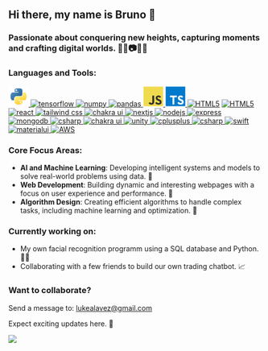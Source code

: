 ## Hi there, my name is Bruno 👋

### Passionate about conquering new heights, capturing moments and crafting digital worlds. 🧗‍♂️📷👨‍💻

<h3 align="left">Languages and Tools:</h3>
<p align="left">

<a href="https://www.python.org" target="_blank" rel="noreferrer"> <img src="https://raw.githubusercontent.com/devicons/devicon/master/icons/python/python-original.svg" alt="python" width="40" height="40"/> </a>
<a href="https://www.tensorflow.org" target="_blank" rel="noreferrer"> <img src="https://user-images.githubusercontent.com/25181517/223639822-2a01e63a-a7f9-4a39-8930-61431541bc06.png" alt="tensorflow" width="40" height="40"/> </a>
<a href="https://numpy.org" target="_blank" rel="noreferrer"> <img src="https://github.com/marwin1991/profile-technology-icons/assets/76012086/4ec200c2-acdf-4c42-b419-cd49cba3d09f" alt="numpy" width="40" height="40"/> </a>
<a href="https://pandas.pydata.org" target="_blank" rel="noreferrer"> <img src="https://github.com/marwin1991/profile-technology-icons/assets/76012086/24b02d77-2f28-43c7-b5d6-e15e3395851b" alt="pandas" width="40" height="40"/> </a>
<a href="https://developer.mozilla.org/en-US/docs/Web/JavaScript" target="_blank" rel="noreferrer"> <img src="https://raw.githubusercontent.com/devicons/devicon/master/icons/javascript/javascript-original.svg" alt="javascript" width="40" height="40"/> </a>
<a href="https://www.typescriptlang.org/" target="_blank" rel="noreferrer"> <img src="https://raw.githubusercontent.com/devicons/devicon/master/icons/typescript/typescript-original.svg" alt="Typescript" width="40" height="40"/> </a>
<a href="https://developer.mozilla.org/en-US/docs/Glossary/HTML5" target="_blank" rel="noreferrer"><img src="https://raw.githubusercontent.com/danielcranney/readme-generator/main/public/icons/skills/html5-colored.svg" width="36" height="36" alt="HTML5" /></a>
<a href="https://developer.mozilla.org/en-US/docs/Glossary/CSS" target="_blank" rel="noreferrer"><img src="https://raw.githubusercontent.com/danielcranney/readme-generator/main/public/icons/skills/css3-colored.svg" width="36" height="36" alt="HTML5" /></a>
<a href="https://reactjs.org/" target="_blank" rel="noreferrer"> <img src="https://raw.githubusercontent.com/danielcranney/readme-generator/main/public/icons/skills/react-colored.svg" alt="react" width="40" height="40"/> </a>
<a href="https://tailwindcss.com/" target="_blank" rel="noreferrer"> <img src="https://www.svgrepo.com/show/374118/tailwind.svg" alt="tailwind css" width="40" height="40"/> </a>
<a href="https://v2.chakra-ui.com" target="_blank" rel="noreferrer"> <img src="https://raw.githubusercontent.com/danielcranney/readme-generator/main/public/icons/skills/chakra-colored.svg" alt="chakra ui" width="40" height="40"/> </a>
<a href="https://nextjs.org/" target="_blank" rel="noreferrer"> <img src="https://skillicons.dev/icons?i=next" alt="nextjs" width="40" height="40"/> </a>
<a href="https://nodejs.org" target="_blank" rel="noreferrer"> <img src="https://www.svgrepo.com/show/378837/node.svg" alt="nodejs" width="40" height="40"/> </a>
<a href="https://expressjs.com" target="_blank" rel="noreferrer"> <img src="https://i.imgur.com/YbOCE2o.png" alt="express" width="40" height="40"/> </a>
<a href="https://www.mongodb.com/" target="_blank" rel="noreferrer"> <img src="https://skillicons.dev/icons?i=mongo" alt="mongodb" width="40" height="40"/> </a>
<a href="https://www.mysql.com/" target="_blank" rel="noreferrer"> <img src="https://raw.githubusercontent.com/danielcranney/readme-generator/main/public/icons/skills/mysql.svg" alt="csharp" width="40" height="40"/> </a>
<a href="https://code.visualstudio.com/" target="_blank" rel="noreferrer"> <img src="https://i.imgur.com/3A2yN9n.png" alt="chakra ui" width="40" height="40"/> </a>
<a href="https://unity.com/" target="_blank" rel="noreferrer"> <img src="https://i.redd.it/tu3gt6ysfxq71.png" alt="unity" width="40" height="40"/> </a>
<a href="https://www.w3schools.com/cpp/" target="_blank" rel="noreferrer"> <img src="https://upload.wikimedia.org/wikipedia/commons/1/18/ISO_C%2B%2B_Logo.svg" alt="cplusplus" width="40" height="40"/> </a>
<a href="https://www.w3schools.com/cs/" target="_blank" rel="noreferrer"> <img src="https://cdn.cdnlogo.com/logos/c/68/c-sharp-800x800.png" alt="csharp" width="40" height="40"/> </a>
<a href="https://www.swift.org" target="_blank" rel="noreferrer"> <img src="https://skillicons.dev/icons?i=swift" alt="swift" width="40" height="40"/> </a>
<a href="https://mui.com/?srsltid=AfmBOopNirxtgXmVu90TbxTBoBXBE37hDcWL-vIm8fyHswEwO4-0wz2B" target="_blank" rel="noreferrer"> <img src="https://skillicons.dev/icons?i=materialui" alt="materialui" width="40" height="40"/> </a>
<a href="https://aws.amazon.com" target="_blank" rel="noreferrer"> <img src="https://skillicons.dev/icons?i=aws" alt="AWS" width="40" height="40"/> </a>

### Core Focus Areas:
- **AI and Machine Learning**: Developing intelligent systems and models to solve real-world problems using data. 🤖
- **Web Development**: Building dynamic and interesting webpages with a focus on user experience and performance. 🎨
- **Algorithm Design**: Creating efficient algorithms to handle complex tasks, including machine learning and optimization. 🚀

### Currently working on:
- My own facial recognition programm using a SQL database and Python. 🧙‍♂️
- Collaborating with a few friends to build our own trading chatbot. 📈

### Want to collaborate?
Send a message to: [lukealavez@gmail.com](mailto:lukealavez@gmail.com)

Expect exciting updates here. 🎢

<img height="360em" src="https://github-readme-stats-eight-theta.vercel.app/api/top-langs/?username=bc144&layout=compact&langs_count=8&theme=algolia"/>
